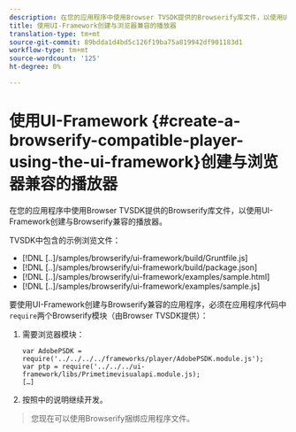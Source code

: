 ```yaml
---
description: 在您的应用程序中使用Browser TVSDK提供的Browserify库文件，以使用UI-Framework创建与Browserify兼容的播放器。
title: 使用UI-Framework创建与浏览器兼容的播放器
translation-type: tm+mt
source-git-commit: 89bdda1d4bd5c126f19ba75a819942df901183d1
workflow-type: tm+mt
source-wordcount: '125'
ht-degree: 0%

---
```



# 使用UI-Framework {#create-a-browserify-compatible-player-using-the-ui-framework}创建与浏览器兼容的播放器

在您的应用程序中使用Browser TVSDK提供的Browserify库文件，以使用UI-Framework创建与Browserify兼容的播放器。

TVSDK中包含的示例浏览文件：

* [!DNL [..]/samples/browserify/ui-framework/build/Gruntfile.js]
* [!DNL [..]/samples/browserify/ui-framework/build/package.json]
* [!DNL [..]/samples/browserify/ui-framework/examples/sample.html]
* [!DNL [..]/samples/browserify/ui-framework/examples/sample.js]

要使用UI-Framework创建与Browserify兼容的应用程序，必须在应用程序代码中`require`两个Browserify模块（由Browser TVSDK提供）：

1. 需要浏览器模块：

   ```
   var AdobePSDK = require('../../../../frameworks/player/AdobePSDK.module.js');  
   var ptp = require('../../../ui-framework/libs/Primetimevisualapi.module.js);  
   […]
   ```

1. 按照[](../../../browser-tvsdk-2.4/getting-started/c-psdk-browser-tvsdk-2.4-create-a-basic-player/t-psdk-browser-tvsdk-2.4-create-basic-player-uif.md)中的说明继续开发。
>您现在可以使用Browserify捆绑应用程序文件。
